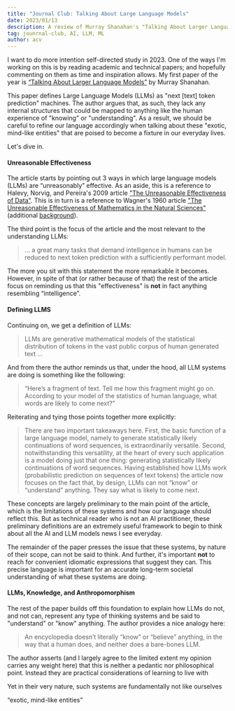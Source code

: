 ```yaml
---
title: "Journal Club: Talking About Large Language Models"
date: 2023/01/13
description: A review of Murray Shanahan's "Talking About Larger Language Models"
tag: jounrnal-club, AI, LLM, ML 
author: acv
---
```


I want to do more intention self-directed study in 2023. One of the ways I'm working on this is by reading academic and technical papers; and hopefully commenting on them as time and inspiration allows. My first paper of the year is [“Talking About Larger Language Models”](https://arxiv.org/abs/2212.03551) by Murray Shanahan.

This paper defines Large Language Models (LLMs) as "next [text] token prediction" machines. The author argues that, as such, they lack any internal structures that could be mapped to anything like the human experience of "knowing" or "understanding". As a result, we should be careful to refine our language accordingly when talking about these "exotic, mind-like entities" that are poised to become a fixture in our everyday lives.

Let's dive in.

#### Unreasonable Effectiveness

The article starts by pointing out 3 ways in which large language models (LLMs) are “unreasonably” effective. As an aside, this is a reference to Halevy, Norvig, and Pereira's 2009 article ["The Unreasonable Effectiveness of Data"](https://static.googleusercontent.com/media/research.google.com/en//pubs/archive/35179.pdf). This is in turn is a reference to Wagner's 1960 article ["The Unreasonable Effectiveness of Mathematics in the Natural Sciences"](https://www.maths.ed.ac.uk/~v1ranick/papers/wigner.pdf) (additional [background](https://en.wikipedia.org/wiki/The_Unreasonable_Effectiveness_of_Mathematics_in_the_Natural_Sciences)). 

The third point is the focus of the article and the most relevant to the understanding LLMs:

> … a great many tasks that demand intelligence in humans can be reduced to next token prediction with a sufficiently performant model.

The more you sit with this statement the more remarkable it becomes. However, in spite of that (or rather because of that) the rest of the article focus on reminding us that this "effectiveness" is **not** in fact anything resembling “intelligence”. 

#### Defining LLMS

Continuing on, we get a definition of LLMs:

>LLMs are generative mathematical models of the statistical distribution of tokens in the vast public corpus of human generated text …

And from there the author reminds us that, under the hood, all LLM systems are doing is something like the following:

>“Here’s a fragment of text. Tell me how this fragment might go on. According to your model of the statistics of human language, what words are likely to come next?”

Reiterating and tying those points together more explicitly:

>There are two important takeaways here. First, the basic function of a large language model, namely to generate statistically likely continuations of word sequences, is extraordinarily versatile. Second, notwithstanding this versatility, at the heart of every such application is a model doing just that one thing: generating statistically likely continuations of word sequences. Having established how LLMs work (probabilistic prediction on sequences of text tokens) the article now focuses on the fact that, by design, LLMs can not “know” or “understand” anything. They say what is likely to come next. 

These concepts are largely preliminary to the main point of the article, which is the limitations of these systems and how our language should reflect this. But as technical reader who is not an AI practitioner, these preliminary definitions are an extremely useful framework to begin to think about all the AI and LLM models news I see everyday.

The remainder of the paper presses the issue that these systems, by nature of their scope, can not be said to think. And further, it's important **not** to reach for convenient idiomatic expressions that suggest they can. This precise language is important for an accurate long-term societal understanding of what these systems are doing.

#### LLMs, Knowledge, and Anthropomorphism

The rest of the paper builds off this foundation to explain how LLMs do not, and not can, represent any type of thinking systems and be said to "understand" or "know" anything. The author provides a nice analogy here:

>An encyclopedia doesn’t literally “know” or “believe” anything, in the way that a human does, and neither does a bare-bones LLM.

The author asserts (and I largely agree to the limited extent my opinion carries any weight here) that this is neither a pedantic nor philosophical point. Instead they are practical considerations of learning to live with 

Yet in their very nature, such systems are fundamentally not like ourselves

“exotic, mind-like entities”


